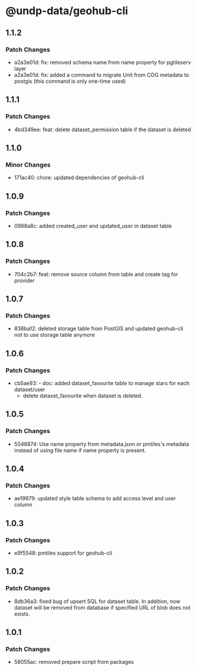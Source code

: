 # @undp-data/geohub-cli

## 1.1.2

### Patch Changes

- a2a3e01d: fix: removed schema name from name property for pgtileserv layer
- a2a3e01d: fix: added a command to migrate Unit from COG metadata to postgis (this command is only one-time used)

## 1.1.1

### Patch Changes

- 4bd349ee: feat: delete dataset_permission table if the dataset is deleted

## 1.1.0

### Minor Changes

- 171ac40: chore: updated dependencies of geohub-cli

## 1.0.9

### Patch Changes

- 0988a8c: added created_user and updated_user in dataset table

## 1.0.8

### Patch Changes

- 704c2b7: feat: remove source column from table and create tag for provider

## 1.0.7

### Patch Changes

- 838ba12: deleted storage table from PostGIS and updated geohub-cli not to use storage table anymore

## 1.0.6

### Patch Changes

- cb5ae93: - doc: added dataset_favourite table to manage stars for each dataset/user
  - delete dataset_favourite when dataset is deleted.

## 1.0.5

### Patch Changes

- 5046874: Use name property from metadata.json or pmtiles's metadata instead of using file name if name property is present.

## 1.0.4

### Patch Changes

- ae19979: updated style table schema to add access level and user column

## 1.0.3

### Patch Changes

- e9f5548: pmtiles support for geohub-cli

## 1.0.2

### Patch Changes

- 8db36a3: fixed bug of upsert SQL for dataset table. In addition, now dataset will be removed from database if specified URL of blob does not exists.

## 1.0.1

### Patch Changes

- 58055ac: removed prepare script from packages
